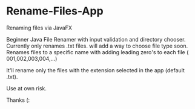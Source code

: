 # Rename-Files-App
Renaming files via JavaFX

Beginner Java File Renamer with input validation and directory chooser. Currently only renames .txt files. will add a way to choose file type soon. 
Renames files to a specific name with adding leading zero's to each file ( 001,002,003,004,...)

It'll rename only the files with the extension selected in the app (default .txt). 

Use at own risk.


Thanks (:

